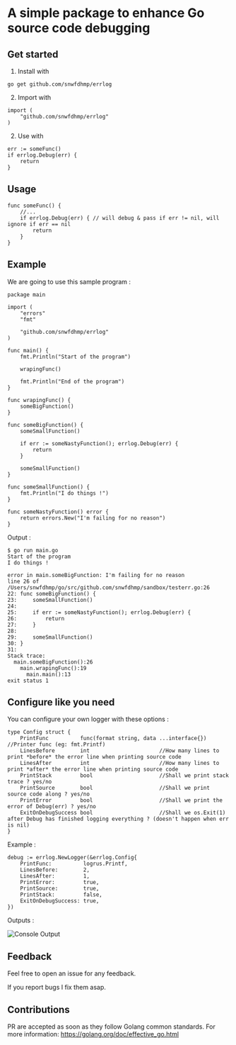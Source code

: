 # A simple package to enhance Go source code debugging

## Get started

1. Install with

```
go get github.com/snwfdhmp/errlog
```

2. Import with

```golang
import (
    "github.com/snwfdhmp/errlog"
)
```

2. Use with

```golang
err := someFunc()
if errlog.Debug(err) {
	return
}
```

## Usage

```golang
func someFunc() {
    //...
    if errlog.Debug(err) { // will debug & pass if err != nil, will ignore if err == nil
        return
    }
}
```

## Example

We are going to use this sample program :

```golang
package main

import (
	"errors"
	"fmt"

	"github.com/snwfdhmp/errlog"
)

func main() {
	fmt.Println("Start of the program")

	wrapingFunc()

	fmt.Println("End of the program")
}

func wrapingFunc() {
	someBigFunction()
}

func someBigFunction() {
	someSmallFunction()

	if err := someNastyFunction(); errlog.Debug(err) {
		return
	}

	someSmallFunction()
}

func someSmallFunction() {
	fmt.Println("I do things !")
}

func someNastyFunction() error {
	return errors.New("I'm failing for no reason")
}
```

Output :

```
$ go run main.go
Start of the program
I do things !

error in main.someBigFunction: I'm failing for no reason
line 26 of /Users/snwfdhmp/go/src/github.com/snwfdhmp/sandbox/testerr.go:26
22: func someBigFunction() {
23: 	someSmallFunction()
24: 
25: 	if err := someNastyFunction(); errlog.Debug(err) {
26: 		return
27: 	}
28: 
29: 	someSmallFunction()
30: }
31: 
Stack trace:
  main.someBigFunction():26
    main.wrapingFunc():19
      main.main():13
exit status 1
```

## Configure like you need

You can configure your own logger with these options :

```golang
type Config struct {
	PrintFunc          func(format string, data ...interface{}) //Printer func (eg: fmt.Printf)
	LinesBefore        int  					//How many lines to print *before* the error line when printing source code
	LinesAfter         int 						//How many lines to print *after* the error line when printing source code
	PrintStack         bool 					//Shall we print stack trace ? yes/no
	PrintSource        bool 					//Shall we print source code along ? yes/no
	PrintError         bool 					//Shall we print the error of Debug(err) ? yes/no
	ExitOnDebugSuccess bool 					//Shall we os.Exit(1) after Debug has finished logging everything ? (doesn't happen when err is nil)
}
```

Example :

```golang
debug := errlog.NewLogger(&errlog.Config{
	PrintFunc:          logrus.Printf,
	LinesBefore:        2,
	LinesAfter:         1,
	PrintError:         true,
	PrintSource:        true,
	PrintStack:         false,
	ExitOnDebugSuccess: true,
})
````

Outputs :

![Console Output](https://i.imgur.com/4aV67Tn.jpg)

## Feedback

Feel free to open an issue for any feedback.

If you report bugs I fix them asap.

## Contributions

PR are accepted as soon as they follow Golang common standards.
For more information: https://golang.org/doc/effective_go.html
